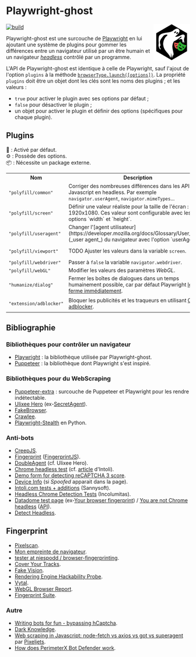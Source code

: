 # Playwright-ghost

<!-- Utiliser du HTML (avec l'attribut "align" obsolète) pour faire flotter
     l'image à droite. -->
<!-- markdownlint-disable-next-line no-inline-html-->
<img src="asset/logo.svg" align="right" width="100" alt="">

[![build][img-build]][link-build]

Playwright-ghost est une surcouche de [Playwright](https://playwright.dev/) en
lui ajoutant une système de plugins pour gommer les différences entre un
navigateur utilisé par un être humain et un navigateur
[_headless_](https://fr.wikipedia.org/wiki/Navigateur_headless) contrôlé par
un programme.

L'API de Playwright-ghost est identique à celle de Playwright, sauf l'ajout de
l'option `plugins` à la méthode
[`browserType.launch([options])`](https://playwright.dev/docs/api/class-browsertype#browser-type-launch).
La propriété `plugins` doit être un objet dont les clés sont les noms des
plugins ; et les valeurs :

- `true` pour activer le plugin avec ses options par défaut ;
- `false` pour désactiver le plugin ;
- un objet pour activer le plugin et définir des options (spécifiques pour
  chaque plugin).

## Plugins

💼 : Activé par défaut.\
⚙️ : Possède des options.\
📦 : Nécessite un package externe.

<table>
  <tr><th>Nom</th><th>Description</th><th></th></tr>
  <tr>
    <td><code>"polyfill/common"</code></td>
    <td>
      Corriger des nombreuses différences dans les APIs Javascript en headless.
      Par exemple <code>navigator.userAgent</code>,
      <code>navigator.mimeTypes</code>...
    </td>
    <td>💼</td>
  </tr>
  <tr>
    <td><code>"polyfill/screen"</code></td>
    <td>
      Définir une valeur réaliste pour la taille de l'écran : 1920x1080. Ces
      valeur sont configurable avec les options `width` et `height`.
    </td>
    <td>💼 ⚙️</td>
  </tr>
  <tr>
    <td><code>"polyfill/useragent"</code></td>
    <td>
      Changer l'[agent
      utilisateur](https://developer.mozilla.org/docs/Glossary/User_agent)
      (_user agent_) du navigateur avec l'option `userAgent`.
    </td>
    <td>⚙️</td>
  </tr>
  <tr>
    <td><code>"polyfill/viewport"</code></td>
    <td>
      TODO Ajuster les valeurs dans la variable <code>screen</code>.
    </td>
    <td>💼 ⚙️</td>
  </tr>
  <tr>
    <td><code>"polyfill/webdriver"</code></td>
    <td>
      Passer à <code>false</code> la variable <code>navigator.webdriver</code>.
    </td>
    <td>💼</td>
  </tr>
  <tr>
    <td><code>"polyfill/webGL"</code></td>
    <td>
      Modifier les valeurs des paramètres <em>WebGL</em>.
    </td>
    <td>💼</td>
  </tr>
  <tr>
    <td><code>"humanize/dialog"</code></td>
    <td>
      Fermer les boîtes de dialogues dans un temps humainement possible, car par
      défaut Playwright <a href="https://playwright.dev/docs/dialogs">les ferme
      immédiatement</a>.
    </td>
    <td>⚙️</td>
  </tr>
  <tr>
    <td><code>"extension/adblocker"</code></td>
    <td>
      Bloquer les publicités et les traqueurs en utilisant
      <a
      href="https://github.com/ghostery/adblocker/tree/master/packages/adblocker-playwright#readme">
      Cliqz' adblocker</a>.
    </td>
    <td>⚙️ 📦</td>
  </tr>
</table>

## Bibliographie

### Bibliothèques pour contrôler un navigateur

- [Playwright](https://playwright.dev/) : la bibliothèque utilisée par
  Playwright-ghost.
- [Puppeteer](https://pptr.dev/) : la bibliothèque dont Playwright s'est
  inspiré.

### Bibliothèques pour du WebScraping

- [Puppeteer-extra](https://github.com/berstend/puppeteer-extra) : surcouche de
  Puppeteer et Playwright pour les rendre indétectable.
- [Ulixee Hero](https://github.com/ulixee/hero)
  (ex-[SecretAgent](https://github.com/ulixee/secret-agent)).
- [FakeBrowser](https://github.com/kkoooqq/fakebrowser).
- [Crawlee](https://crawlee.dev/).
- [Playwright-Stealth](https://github.com/Granitosaurus/playwright-stealth/) en
  Python.

### Anti-bots

- [CreepJS](https://abrahamjuliot.github.io/creepjs/).
- [Fingerprint](https://fingerprintjs.com/products/bot-detection/)
  ([FingerprintJS](https://fingerprintjs.github.io/fingerprintjs/)).
- [DoubleAgent](https://github.com/ulixee/unblocked/tree/main/double-agent)
  (cf. Ulixee Hero).
- [Chrome headless
  test](https://intoli.com/blog/not-possible-to-block-chrome-headless/chrome-headless-test.htm)
  (cf. [article](https://intoli.com/blog/not-possible-to-block-chrome-headless/)
  d'Intoli).
- [Demo form for detecting reCAPTCHA 3
  score](https://antcpt.com/eng/information/demo-form/recaptcha-3-test-score.html).
- [Device Info](https://www.deviceinfo.me/) (si <em>Spoofed</em> apparait dans
  la page).
- [Intoli.com tests + additions](https://bot.sannysoft.com/) (Sannysoft).
- [Headless Chrome Detection Tests](https://bot.incolumitas.com/) (Incolumitas).
- [Datadome test page](https://antoinevastel.com/bots/datadome) (ex-[Your
  browser fingerprint](https://antoinevastel.com/bots)) / [You are not Chrome
  headless](https://arh.antoinevastel.com/bots/areyouheadless)
  ([API](https://antoinevastel.com/bots/areyouheadless)).
- [Detect Headless](https://infosimples.github.io/detect-headless/).

## Fingerprint

- [Pixelscan](https://pixelscan.net/).
- [Mon empreinte de navigateur](https://amiunique.org/fp).
- [tester at niespodd /
  browser-fingerprinting](https://niespodd.github.io/browser-fingerprinting).
- [Cover Your Tracks](https://coveryourtracks.eff.org/).
- [Fake Vision](http://f.vision/).
- [Rendering Engine Hackability
  Probe](https://portswigger-labs.net/hackability/).
- [Vytal](https://vytal.io/).
- [WebGL Browser Report](https://browserleaks.com/webgl).
- [Fingerprint Suite](https://apify.github.io/fingerprint-suite/).

### Autre

- [Writing bots for fun - bypassing
  hCaptcha](https://danielazulay.hashnode.dev/writing-bots-for-fun-bypassing-hcaptcha).
- [Dark Knowledge](https://github.com/prescience-data/dark-knowledge).
- [Web scraping in Javascript: node-fetch vs axios vs got vs
  superagent](https://pixeljets.com/blog/node-fetch-vs-axios-vs-got-for-web-scraping-in-node-js/)
  par [Pixeljets](https://pixeljets.com/).
- [How does PerimeterX Bot Defender
  work](https://www.trickster.dev/post/how-does-perimeterx-bot-defender-work/).

[img-build]: https://img.shields.io/github/actions/workflow/status/regseb/playwright-ghost/ci.yml?branch=main&logo=github&logoColor=whitesmoke
[link-build]: https://github.com/regseb/playwright-ghost/actions/workflows/ci.yml?query=branch%3Amain
